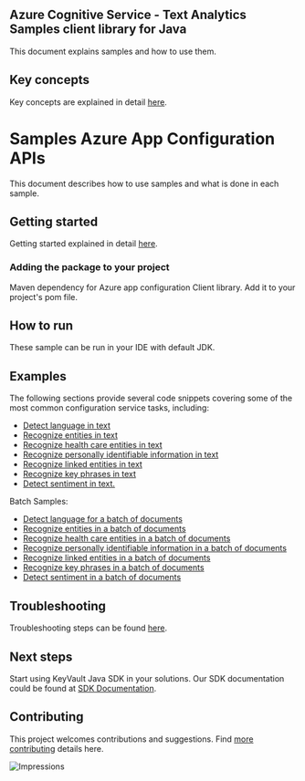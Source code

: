 
## Azure Cognitive Service - Text Analytics Samples client library for Java
This document explains samples and how to use them.

## Key concepts
Key concepts are explained in detail [here][SDK_README_KEY_CONCEPTS].

# Samples Azure App Configuration APIs
This document describes how to use samples and what is done in each sample.

## Getting started
Getting started explained in detail [here][SDK_README_GETTING_STARTED].
 
### Adding the package to your project

Maven dependency for Azure app configuration Client library. Add it to your project's pom file.


## How to run
These sample can be run in your IDE with default JDK.

## Examples
The following sections provide several code snippets covering some of the most common configuration service tasks, including:

- [Detect language in text][sample_hello_world]
- [Recognize entities in text][sample_entities]
- [Recognize health care entities in text][sample_health_care_entities]
- [Recognize personally identifiable information in text][sample_pii_entities]
- [Recognize linked entities in text][sample_linked_entities]
- [Recognize key phrases in text][sample_key_phrases]
- [Detect sentiment in text.][sample_sentiment]

Batch Samples:
- [Detect language for a batch of documents][sample_language_batch]
- [Recognize entities in a batch of documents][sample_entities_batch]
- [Recognize health care entities in a batch of documents][sample_health_care_entities_batch]
- [Recognize personally identifiable information in a batch of documents][sample_pii_entities_batch]
- [Recognize linked entities in a batch of documents][sample_linked_entities_batch]
- [Recognize key phrases in a batch of documents][sample_key_phrases_batch]
- [Detect sentiment in a batch of documents][sample_sentiment_batch]

## Troubleshooting
Troubleshooting steps can be found [here][SDK_README_TROUBLESHOOTING].

## Next steps
Start using KeyVault Java SDK in your solutions. Our SDK documentation could be found at [SDK Documentation][ta_docs]. 

## Contributing
This project welcomes contributions and suggestions. Find [more contributing][SDK_README_CONTRIBUTING] details here.

<!-- LINKS -->
[KEYS_SDK_README]: ../../../azure-cs-textanalytics/README.md
[SDK_README_CONTRIBUTING]: ../../../azure-cs-textanalytics/README.md#contributing
[SDK_README_GETTING_STARTED]: ../../../azure-cs-textanalytics/README.md#getting-started
[SDK_README_TROUBLESHOOTING]: ../../../azure-cs-textanalytics/README.md#troubleshooting
[SDK_README_KEY_CONCEPTS]: ../../../azure-cs-textanalytics/README.md#key-concepts
[SDK_README_DEPENDENCY]: ../../../azure-cs-textanalytics/README.md#adding-the-package-to-your-product
[ta_docs]: https://docs.microsoft.com/en-us/azure/cognitive-services/text-analytics/

[sample_hello_world]: java/com/azure/cs/textanalytics/HelloWorld.java
[sample_entities]: java/com/azure/cs/textanalytics/RecognizeEntities.java
[sample_health_care_entities]: java/com/azure/cs/textanalytics/RecognizeHealthCareEntities.java
[sample_pii_entities]: java/com/azure/cs/textanalytics/RecognizePII.java
[sample_linked_entities]: java/com/azure/cs/textanalytics/RecognizeLinkedEntities.java
[sample_key_phrases]: java/com/azure/cs/textanalytics/RecognizeKeyPhrases.java
[sample_sentiment]: java/com/azure/cs/textanalytics/DetectSentiment.java

[sample_language_batch]: java/com/azure/cs/textanalytics/batch/DetectLanguageBatchDocuments.java
[sample_entities_batch]: java/com/azure/cs/textanalytics/batch/RecognizeEntitiesBatchDocuments.java
[sample_health_care_entities_batch]: java/com/azure/cs/textanalytics/batch/RecognizeHealthCareEntitiesBatchDocuments.java
[sample_pii_entities_batch]: java/com/azure/cs/textanalytics/batch/RecognizePIIBatchDocuments.java
[sample_linked_entities_batch]: java/com/azure/cs/textanalytics/batch/RecognizeLinkedEntitiesBatchDocuments.java
[sample_key_phrases_batch]: java/com/azure/cs/textanalytics/batch/RecognizeKeyPhrasesBatchDocuments.java
[sample_sentiment_batch]: java/com/azure/cs/textanalytics/batch/DetectSentimentBatchDocuments.java


![Impressions](https://azure-sdk-impressions.azurewebsites.net/api/impressions/azure-sdk-for-java/sdk/appconfiguration/azure-data-appconfiguration/samples/README.png)
